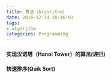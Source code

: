 ```yaml
---
title: 算法（Algorithm）
date: 2016-12-14 20:46:03
tags:
- algorithm
categories: Programming
---
```


#### 实现汉诺塔（Hanoi Tower）的算法(递归)


#### 快速排序(Quik Sort)
